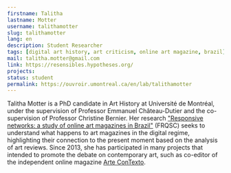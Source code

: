 ```yaml
---
firstname: Talitha
lastname: Motter
username: talithamotter
slug: talithamotter
lang: en
description: Student Researcher
tags: [digital art history, art criticism, online art magazine, brazil]
mail: talitha.motter@gmail.com
link: https://resensibles.hypotheses.org/
projects: 
status: student
permalink: https://ouvroir.umontreal.ca/en/lab/talithamotter
---
```


Talitha Motter is a PhD candidate in Art History at Université de Montréal, under the supervision of Professor Emmanuel Château-Dutier and the co-supervision of Professor Christine Bernier. Her research ["Responsive networks: a study of online art magazines in Brazil"](https://resensibles.hypotheses.org/) (FRQSC) seeks to understand what happens to art magazines in the digital regime, highlighting their connection to the present moment based on the analysis of art reviews. Since 2013, she has participated in many projects that intended to promote the debate on contemporary art, such as co-editor of the independent online magazine [Arte ConTexto](https://artcontexto.com.br/).
